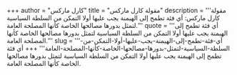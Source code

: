 +++
author = "كارل ماركس"
title = "مقولة كارل ماركس"
description = '''مقولة كارل ماركس: أي فئة تطمح إلى الهيمنة يجب عليها أولا التمكن من السلطة السياسية لتمثل بدورها مصالحها الخاصة كأنها المصلحة العامة.'''
quote = '''أي فئة تطمح إلى الهيمنة يجب عليها أولا التمكن من السلطة السياسية لتمثل بدورها مصالحها الخاصة كأنها المصلحة العامة.'''
slug = '''أي-فئة-تطمح-إلى-الهيمنة-يجب-عليها-أولا-التمكن-من-السلطة-السياسية-لتمثل-بدورها-مصالحها-الخاصة-كأنها-المصلحة-العامة'''
+++
أي فئة تطمح إلى الهيمنة يجب عليها أولا التمكن من السلطة السياسية لتمثل بدورها مصالحها الخاصة كأنها المصلحة العامة.
